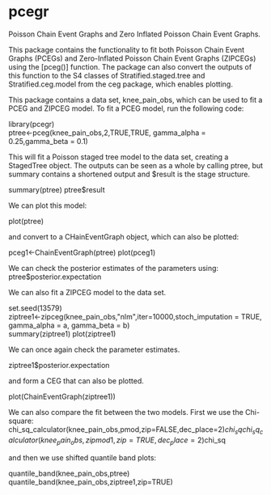 # pcegr
Poisson Chain Event Graphs and Zero Inflated Poisson Chain Event Graphs.

This package contains the functionality to fit both Poisson Chain Event Graphs (PCEGs) and Zero-Inflated Poisson Chain Event Graphs (ZIPCEGs) using the [pceg()] function. The package can also convert the outputs of this function to the S4 classes of Stratified.staged.tree and Stratified.ceg.model from the ceg package, which enables plotting. 

This package contains a data set, knee_pain_obs, which can be used to fit a PCEG and ZIPCEG model. To fit a PCEG model, run the following code:

library(pcegr)  
ptree<-pceg(knee_pain_obs,2,TRUE,TRUE, gamma_alpha = 0.25,gamma_beta = 0.1)

This will fit a Poisson staged tree model to the data set, creating a StagedTree object. The outputs can be seen as a whole by calling ptree, but summary contains a shortened output and $result is the stage structure.

summary(ptree)
ptree$result

We can plot this model:

plot(ptree)

and convert to a CHainEventGraph object, which can also be plotted:

pceg1<-ChainEventGraph(ptree)
plot(pceg1)

We can check the posterior estimates of the parameters using:
ptree$posterior.expectation

We can also fit a ZIPCEG model to the data set. 

set.seed(13579)  
ziptree1<-zipceg(knee_pain_obs,"nlm",iter=10000,stoch_imputation = TRUE, gamma_alpha = a, gamma_beta = b)  
summary(ziptree1)
plot(ziptree1)  

We can once again check the parameter estimates.  

ziptree1$posterior.expectation

and form a CEG that can also be plotted.

plot(ChainEventGraph(ziptree1))

We can also compare the fit between the two models. First we use the Chi-square:  
chi_sq_calculator(knee_pain_obs,pmod,zip=FALSE,dec_place=2)$chi_sq  
chi_sq_calculator(knee_pain_obs,zipmod1,zip=TRUE,dec_place=2)$chi_sq  

and then we use shifted quantile band plots:

quantile_band(knee_pain_obs,ptree)
quantile_band(knee_pain_obs,ziptree1,zip=TRUE)

